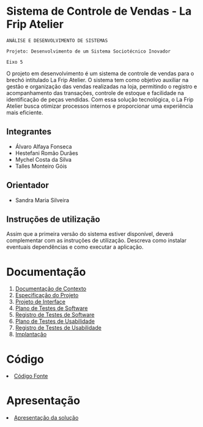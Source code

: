 # Sistema de Controle de Vendas - La Frip Atelier

`ANÁLISE E DESENVOLVIMENTO DE SISTEMAS`

`Projeto: Desenvolvimento de um Sistema Sociotécnico Inovador`

`Eixo 5`

O projeto em desenvolvimento é um sistema de controle de vendas para o brechó intitulado La Frip Atelier. O sistema tem como objetivo auxiliar na gestão e organização das vendas realizadas na loja, permitindo o registro e acompanhamento das transações, controle de estoque e facilidade na identificação de peças vendidas. Com essa solução tecnológica, o La Frip Atelier busca otimizar processos internos e proporcionar uma experiência mais eficiente.

## Integrantes

* Álvaro Alfaya Fonseca
* Hestefani Romão Durães
* Mychel Costa da Silva
* Talles Monteiro Góis

## Orientador

* Sandra Maria Silveira

## Instruções de utilização

Assim que a primeira versão do sistema estiver disponível, deverá complementar com as instruções de utilização. Descreva como instalar eventuais dependências e como executar a aplicação.

# Documentação

<ol>
    <li><a href="documentos/01-Documentação de Contexto.md"> Documentação de Contexto</a></li>
    <li><a href="documentos/02-Especificação do Projeto.md"> Especificação do Projeto</a></li>
    <li><a href="documentos/03-Projeto de Interface.md"> Projeto de Interface</a></li>
    <li><a href="documentos/04-Plano de Testes de Software.md"> Plano de Testes de Software</a></li>
    <li><a href="documentos/05-Registro de Testes de Software.md"> Registro de Testes de Software</a></li>
    <li><a href="documentos/06-Plano de Testes de Usabilidade.md"> Plano de Testes de Usabilidade</a></li>
    <li><a href="documentos/07-Registro de Testes de Usabilidade.md"> Registro de Testes de Usabilidade</a></li>
    <li><a href="documentos/08-Implantação.md"> Implantação</a></li>
</ol>

# Código

<li><a href="codigo-fonte/README.md"> Código Fonte</a></li>

# Apresentação

<li><a href="apresentacao/README.md"> Apresentação da solução</a></li>
